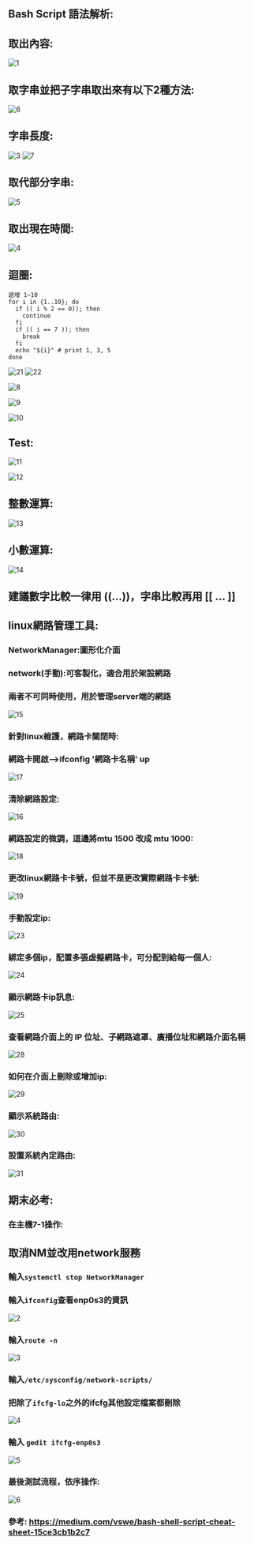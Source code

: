 ## Bash Script 語法解析:

## 取出內容:
![1](https://hackmd.io/_uploads/SJU94pFE6.png)

## 取字串並把子字串取出來有以下2種方法:
![6](https://hackmd.io/_uploads/r1ETLTK46.jpg)



## 字串長度:
![3](https://hackmd.io/_uploads/SkO2HpKEp.png)
![7](https://hackmd.io/_uploads/BkgXv6FVp.jpg)


## 取代部分字串:
![5](https://hackmd.io/_uploads/HJ-iLpK4T.jpg)



## 取出現在時間:
![4](https://hackmd.io/_uploads/S1dULTtVa.jpg)


## 迴圈:
```
遞增 1~10
for i in {1..10}; do
  if (( i % 2 == 0)); then
    continue
  fi  
  if (( i == 7 )); then
    break
  fi
  echo "${i}" # print 1, 3, 5                            
done
```
![21](https://hackmd.io/_uploads/rkhh4RtVp.png)
![22](https://hackmd.io/_uploads/B1Za40tEa.png)






![8](https://hackmd.io/_uploads/ByPN5pF4a.jpg)

![9](https://hackmd.io/_uploads/B1i45aKV6.jpg)

![10](https://hackmd.io/_uploads/ryvGjTKVT.jpg)


## Test:
![11](https://hackmd.io/_uploads/S1RuhTKNT.jpg)

![12](https://hackmd.io/_uploads/SyZF26FNT.jpg)




## 整數運算:

![13](https://hackmd.io/_uploads/r1weaTY4p.jpg)


## 小數運算:
![14](https://hackmd.io/_uploads/S1fGa6YEp.jpg)

## 建議數字比較一律用 ((…))，字串比較再用 [[ ... ]]


## linux網路管理工具: 

### NetworkManager:圖形化介面

### network(手動):可客製化，適合用於架設網路

### 兩者不可同時使用，用於管理server端的網路
![15](https://hackmd.io/_uploads/B16cuRYEp.jpg)

### 針對linux維護，網路卡關閉時:
### 網路卡開啟-->ifconfig '網路卡名稱' up
![17](https://hackmd.io/_uploads/B15aK0tVp.jpg)



### 清除網路設定:
![16](https://hackmd.io/_uploads/SkvOKAFE6.jpg)


### 網路設定的微調，這邊將mtu 1500 改成 mtu 1000:

![18](https://hackmd.io/_uploads/HyAc9AFE6.jpg)


### 更改linux網路卡卡號，但並不是更改實際網路卡卡號:
![19](https://hackmd.io/_uploads/SJIOo0F46.jpg)


### 手動設定ip:
![23](https://hackmd.io/_uploads/rkRZ1ycET.jpg)


### 綁定多個ip，配置多張虛擬網路卡，可分配到給每一個人:
![24](https://hackmd.io/_uploads/SJiHx1q4a.jpg)


### 顯示網路卡ip訊息:
![25](https://hackmd.io/_uploads/Bk7_bJqNp.jpg)


### 查看網路介面上的 IP 位址、子網路遮罩、廣播位址和網路介面名稱
![28](https://hackmd.io/_uploads/SylsGyc46.jpg)


### 如何在介面上刪除或增加ip:
![29](https://hackmd.io/_uploads/SkA9fyqVp.jpg)


### 顯示系統路由:
![30](https://hackmd.io/_uploads/SJZkEkq4T.jpg)


### 設置系統內定路由:
![31](https://hackmd.io/_uploads/ry4vNJ5Vp.jpg)




## 期末必考:
### 在主機7-1操作:

## 取消NM並改用network服務
### 輸入`systemctl stop NetworkManager` 

### 輸入`ifconfig`查看enp0s3的資訊
![2](https://hackmd.io/_uploads/H1p8n_C4p.png)

### 輸入`route -n`
![3](https://hackmd.io/_uploads/Sytwn_RVT.png)

### 輸入`/etc/sysconfig/network-scripts/`
### 把除了`ifcfg-lo`之外的ifcfg其他設定檔案都刪除
![4](https://hackmd.io/_uploads/rJ2KhuC4p.png)

### 輸入 `gedit ifcfg-enp0s3`
![5](https://hackmd.io/_uploads/r1_ZT_ANa.png)

### 最後測試流程，依序操作:
![6](https://hackmd.io/_uploads/HkLH6ORN6.png)

### 參考: https://medium.com/vswe/bash-shell-script-cheat-sheet-15ce3cb1b2c7
